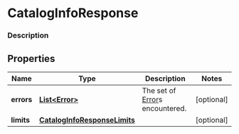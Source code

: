 
# CatalogInfoResponse

### Description



## Properties
Name | Type | Description | Notes
------------ | ------------- | ------------- | -------------
**errors** | [**List&lt;Error&gt;**](Error.md) | The set of [Error](#type-error)s encountered. |  [optional]
**limits** | [**CatalogInfoResponseLimits**](CatalogInfoResponseLimits.md) |  |  [optional]



